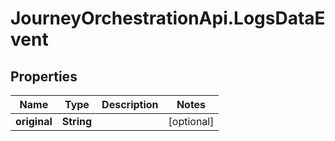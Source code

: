 # JourneyOrchestrationApi.LogsDataEvent

## Properties

Name | Type | Description | Notes
------------ | ------------- | ------------- | -------------
**original** | **String** |  | [optional] 


